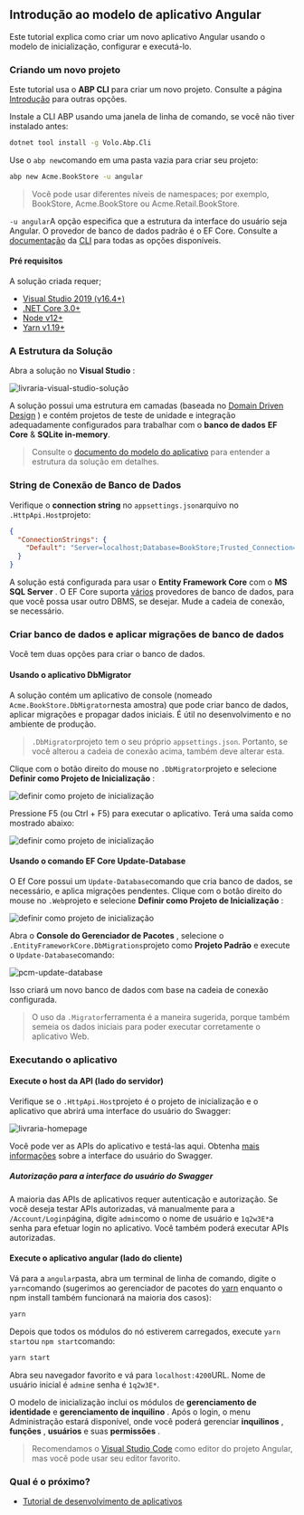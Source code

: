 ## Introdução ao modelo de aplicativo Angular

Este tutorial explica como criar um novo aplicativo Angular usando o modelo de inicialização, configurar e executá-lo.

### Criando um novo projeto

Este tutorial usa o **ABP CLI** para criar um novo projeto. Consulte a página [Introdução](https://abp.io/get-started) para outras opções.

Instale a CLI ABP usando uma janela de linha de comando, se você não tiver instalado antes:

```bash
dotnet tool install -g Volo.Abp.Cli
```

Use o `abp new`comando em uma pasta vazia para criar seu projeto:

```bash
abp new Acme.BookStore -u angular
```

> Você pode usar diferentes níveis de namespaces; por exemplo, BookStore, Acme.BookStore ou Acme.Retail.BookStore.

`-u angular`A opção especifica que a estrutura da interface do usuário seja Angular. O provedor de banco de dados padrão é o EF Core. Consulte a [documentação](CLI.md) da [CLI](CLI.md) para todas as opções disponíveis.

#### Pré requisitos

A solução criada requer;

* [Visual Studio 2019 (v16.4+)](https://visualstudio.microsoft.com/vs/)
* [.NET Core 3.0+](https://www.microsoft.com/net/download/dotnet-core/)
* [Node v12+](https://nodejs.org)
* [Yarn v1.19+](https://classic.yarnpkg.com/)

### A Estrutura da Solução

Abra a solução no **Visual Studio** :

![livraria-visual-studio-solução](images/bookstore-visual-studio-solution-for-spa.png)

A solução possui uma estrutura em camadas (baseada no [Domain Driven Design](Domain-Driven-Design.md) ) e contém projetos de teste de unidade e integração adequadamente configurados para trabalhar com o **banco de dados** **EF Core** & **SQLite in-memory**.

> Consulte o [documento do modelo do aplicativo](Startup-Templates/Application.md)  para entender a estrutura da solução em detalhes.

### String de Conexão de Banco de Dados

Verifique o **connection string** no `appsettings.json`arquivo no `.HttpApi.Host`projeto:

```json
{
  "ConnectionStrings": {
    "Default": "Server=localhost;Database=BookStore;Trusted_Connection=True"
  }
}
```

A solução está configurada para usar o **Entity Framework Core** com o **MS SQL Server** . O EF Core suporta [vários](https://docs.microsoft.com/en-us/ef/core/providers/) provedores de banco de dados, para que você possa usar outro DBMS, se desejar. Mude a cadeia de conexão, se necessário.

### Criar banco de dados e aplicar migrações de banco de dados

Você tem duas opções para criar o banco de dados.

#### Usando o aplicativo DbMigrator

A solução contém um aplicativo de console (nomeado `Acme.BookStore.DbMigrator`nesta amostra) que pode criar banco de dados, aplicar migrações e propagar dados iniciais. É útil no desenvolvimento e no ambiente de produção.

> `.DbMigrator`projeto tem o seu próprio `appsettings.json`. Portanto, se você alterou a cadeia de conexão acima, também deve alterar esta.

Clique com o botão direito do mouse no `.DbMigrator`projeto e selecione **Definir como Projeto de Inicialização** :

![definir como projeto de inicialização](images/set-as-startup-project.png)

Pressione F5 (ou Ctrl + F5) para executar o aplicativo. Terá uma saída como mostrado abaixo:

![definir como projeto de inicialização](images/db-migrator-app.png)

#### Usando o comando EF Core Update-Database

O Ef Core possui um `Update-Database`comando que cria banco de dados, se necessário, e aplica migrações pendentes. Clique com o botão direito do mouse no `.Web`projeto e selecione **Definir como Projeto de Inicialização** :

![definir como projeto de inicialização](images/set-as-startup-project.png)

Abra o **Console do Gerenciador de Pacotes** , selecione o `.EntityFrameworkCore.DbMigrations`projeto como **Projeto Padrão** e execute o `Update-Database`comando:

![pcm-update-database](images/pcm-update-database-v2.png)

Isso criará um novo banco de dados com base na cadeia de conexão configurada.

> O uso da `.Migrator`ferramenta é a maneira sugerida, porque também semeia os dados iniciais para poder executar corretamente o aplicativo Web.

### Executando o aplicativo

#### Execute o host da API (lado do servidor)

Verifique se o `.HttpApi.Host`projeto é o projeto de inicialização e o aplicativo que abrirá uma interface do usuário do Swagger:

![livraria-homepage](images/bookstore-swagger-ui-host.png)

Você pode ver as APIs do aplicativo e testá-las aqui. Obtenha [mais informações](https://swagger.io/tools/swagger-ui/) sobre a interface do usuário do Swagger.

##### Autorização para a interface do usuário do Swagger

A maioria das APIs de aplicativos requer autenticação e autorização. Se você deseja testar APIs autorizadas, vá manualmente para a `/Account/Login`página, digite `admin`como o nome de usuário e `1q2w3E*`a senha para efetuar login no aplicativo. Você também poderá executar APIs autorizadas.

#### Execute o aplicativo angular (lado do cliente)

Vá para a `angular`pasta, abra um terminal de linha de comando, digite o `yarn`comando (sugerimos ao gerenciador de pacotes do [yarn](https://classic.yarnpkg.com/) enquanto o npm install também funcionará na maioria dos casos):

```bash
yarn
```

Depois que todos os módulos do nó estiverem carregados, execute `yarn start`ou `npm start`comando:

```bash
yarn start
```

Abra seu navegador favorito e vá para `localhost:4200`URL. Nome de usuário inicial é `admin`e senha é `1q2w3E*`.

O modelo de inicialização inclui os módulos de **gerenciamento de** **identidade** e **gerenciamento de inquilino** . Após o login, o menu Administração estará disponível, onde você poderá gerenciar **inquilinos** , **funções** , **usuários** e suas **permissões** .

> Recomendamos o [Visual Studio Code](https://code.visualstudio.com/) como editor do projeto Angular, mas você pode usar seu editor favorito.

### Qual é o próximo?

- [Tutorial de desenvolvimento de aplicativos](Tutorials/Angular/Part-I.md)
